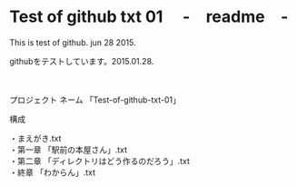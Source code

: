 # Test of github txt 01  　-　readme　-  

This is test of github.  jun 28 2015. 

githubをテストしています。2015.01.28.   <br><br><br>



プロジェクト ネーム 「Test-of-github-txt-01」

構成

・まえがき.txt    <br>
・第一章 「駅前の本屋さん」.txt    <br>
・第二章 「ディレクトリはどう作るのだろう」.txt   <br>
・終章 「わからん」.txt    <br>

<br><br><br>

